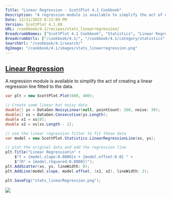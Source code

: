 ```yaml
---
Title: "Linear Regression - ScottPlot 4.1 Cookbook"
Description: "A regression module is available to simplify the act of creating a linear regression line fitted to the data."
Date: 12/11/2023 8:13:09 PM
Version: ScottPlot 4.1.69
URL: /cookbook/4.1/recipes/stats_linearregression/
BreadcrumbNames: ["ScottPlot 4.1 Cookbook", "Statistics", "Linear Regression"]
BreadcrumbUrls: ["/cookbook/4.1/", "/cookbook/4.1/category/statistics", "/cookbook/4.1/recipes/stats_linearregression/"]
SearchUrl: "/cookbook/4.1/search/"
OgImage: "/cookbook/4.1/images/stats_linearregression.png"
---
```


<h2><a id='linear-regression' href='/cookbook/4.1/recipes/stats_linearregression/'>Linear Regression</a></h2>

A regression module is available to simplify the act of creating a linear regression line fitted to the data.

```cs
var plt = new ScottPlot.Plot(600, 400);

// Create some linear but noisy data
double[] ys = DataGen.NoisyLinear(null, pointCount: 100, noise: 30);
double[] xs = DataGen.Consecutive(ys.Length);
double x1 = xs[0];
double x2 = xs[xs.Length - 1];

// use the linear regression fitter to fit these data
var model = new ScottPlot.Statistics.LinearRegressionLine(xs, ys);

// plot the original data and add the regression line
plt.Title("Linear Regression\n" +
    $"Y = {model.slope:0.0000}x + {model.offset:0.0} " +
    $"(R² = {model.rSquared:0.0000})");
plt.AddScatter(xs, ys, lineWidth: 0);
plt.AddLine(model.slope, model.offset, (x1, x2), lineWidth: 2);

plt.SaveFig("stats_linearRegression.png");
```

<img src='../../images/stats_linearregression.png' class='d-block mx-auto my-5' />


